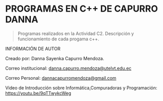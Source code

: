 # PROGRAMAS EN C++ DE CAPURRO DANNA 
>Programas realizados en la Actividad C2. Descripción y funcionamiento de cada progama c++.


INFORMACIÓN DE AUTOR

Creado por: Danna Sayenka Capurro Mendoza.

Correo institucional: danna.capurro.mendoza@utelvt.edu.ec

Correo Personal: dannacapurromendoza@gmail.com

Video de Introducción sobre Informática,Compuradoras y Programación: https://youtu.be/9qTTwykcWeg  
